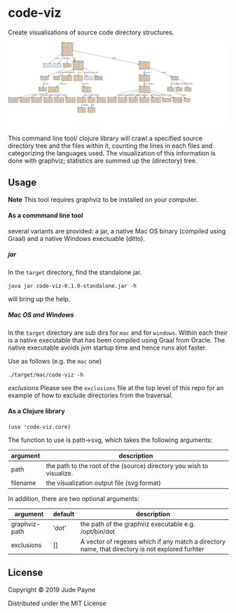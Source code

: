 # code-viz

Create visualisations of source code directory structures.

![Clojure src visualized!](clojure.svg)

This command line tool/ clojure library will crawl a specified source directory tree and the files within it, counting the lines in each files and categorizing the languages used. The visualization of this information is done with graphviz; statistics are summed up the (directory) tree.


## Usage

**Note** This tool requires graphviz to be installed on your computer.

#### As a commmand line tool

several variants are provided: a jar, a native Mac OS binary (compiled using Graal) and a native Windows exectuable (ditto).

##### jar

In the `target` directory, find the standalone jar.

    java jar code-viz-0.1.0-standalone.jar -h
    
will bring up the help.

##### Mac OS and Windows

In the `target` directory are sub dirs for `mac` and for `windows`. Within each their is a native executable that has been compiled using Graal from Oracle. The native executable avoids jvm startup time and hence runs alot faster.

Use as follows (e.g. the `mac` one)

    ./target/mac/code-viz -h
    
    
*exclusions* Please see the `exclusions` file at the top level of this repo for an example of how to exclude directories from the traversal.


#### As a Clojure library

    (use 'code-viz.core)
    
The function to use is path->svg, which takes the following arguments:

| argument | description |
|----------|-------------|
| path | the path to the root of the (source) directory you wish to visualize. |
| filename | the visualization output file (svg format) |

In addition, there are two optional arguments:

| argument | default | description |
|----------|---------|-------------|
| graphviz-path | 'dot' | the path of the graphviz executable e.g. /opt/bin/dot |
| exclusions | [] | A vector of regexes which if any match a directory name, that directory is not explored furhter |


## License

Copyright © 2019 Jude Payne

Distributed under the MIT License
